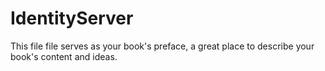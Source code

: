 # IdentityServer

This file file serves as your book's preface, a great place to describe your book's content and ideas.

